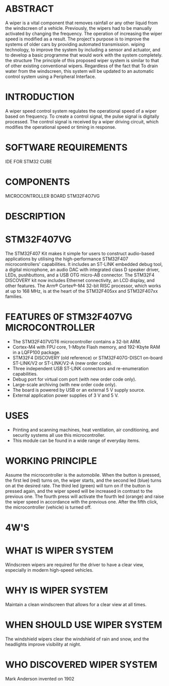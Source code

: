 # ABSTRACT
  A wiper is a vital component that removes rainfall or any other liquid from the windscreen of a vehicle. Previously, the wipers had to be manually activated by changing the frequency. The operation of increasing the wiper speed is modified as a result. The project's purpose is to improve the systems of older cars by providing automated transmission. wiping technology, to improve the system by including a sensor and actuator, and to develop a basic programme that would work with the system completely. the structure The principle of this proposed wiper system is similar to that of other existing conventional wipers. Regardless of the fact that To drain water from the windscreen, this system will be updated to an automatic control system using a Peripheral Interface.
# INTRODUCTION
  A wiper speed control system regulates the operational speed of a wiper based on frequency. To create a control signal, the pulse signal is digitally processed. The control signal is received by a wiper driving circuit, which modifies the operational speed or timing in response.

# SOFTWARE REQUIREMENTS
  IDE FOR STM32 CUBE

# COMPONENTS
  MICROCONTROLLER BOARD STM32F4O7VG

# DESCRIPTION
# STM32F407VG
  The STM32F407 Kit makes it simple for users to construct audio-based applications by utilising the high-performance STM32F407 microcontrollers' capabilities. It includes an ST-LINK embedded debug tool, a digital microphone, an audio DAC with integrated class D speaker driver, LEDs, pushbuttons, and a USB OTG micro-AB connector. The STM32F4 DISCOVERY kit now includes Ethernet connectivity, an LCD display, and other features. The Arm® Cortex®-M4 32-bit RISC processor, which works at up to 168 MHz, is at the heart of the STM32F405xx and STM32F407xx families.

# FEATURES 0F STM32F407VG MICROCONTROLLER
* The STM32F407VGT6 microcontroller contains a 32-bit ARM.
* Cortex-M4 with FPU core, 1-Mbyte Flash memory, and 192-Kbyte RAM in a LQFP100 package.
* STM32F4 DISCOVERY (old reference) or STM32F407G-DISC1 on-board ST-LINK/V2 or ST-LINK/V2-A (new order code).
* Three independent USB ST-LINK connectors and re-enumeration capabilities.
* Debug port for virtual com port (with new order code only).
* Large-scale archiving (with new order code only).
* The board is powered by USB or an external 5 V supply source.
* External application power supplies of 3 V and 5 V.
# USES
* Printing and scanning machines, heat ventilation, air conditioning, and security systems all use this microcontroller.
* This module can be found in a wide range of everyday items.
# WORKING PRINCIPLE
  Assume the microcontroller is the automobile. When the button is pressed, the first led (red) turns on, the wiper starts, and the second led (blue) turns on at the desired rate. The third led (green) will turn on if the button is pressed again, and the wiper speed will be increased in contrast to the previous one. The fourth press will activate the fourth led (orange) and raise the wiper speed in accordance with the previous one. After the fifth click, the microcontroller (vehicle) is turned off.

# 4W'S
# WHAT IS WIPER SYSTEM
  Windscreen wipers are required for the driver to have a clear view, especially in modern high-speed vehicles.

# WHY IS WIPER SYSTEM
  Maintain a clean windscreen that allows for a clear view at all times.

# WHEN SHOULD USE WIPER SYSTEM
  The windshield wipers clear the windshield of rain and snow, and the headlights improve visibility at night.

# WHO DISCOVERED WIPER SYSTEM
  Mark Anderson invented on 1902
